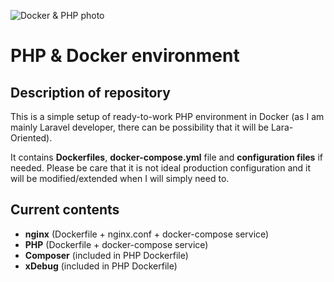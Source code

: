 ![Docker & PHP photo](https://sheershoff.ru/wp-content/uploads/2018/01/docker-php.png)
# PHP & Docker environment
## Description of repository
This is a simple setup of ready-to-work PHP environment in Docker
(as I am mainly Laravel developer, there can be possibility that it will be Lara-Oriented).

It contains **Dockerfiles**, **docker-compose.yml** file and **configuration files** if needed. 
Please be care that it is not ideal production configuration and it will be modified/extended
when I will simply need to.
## Current contents
- **nginx** (Dockerfile + nginx.conf + docker-compose service)
- **PHP** (Dockerfile + docker-compose service)
- **Composer** (included in PHP Dockerfile)
- **xDebug** (included in PHP Dockerfile)